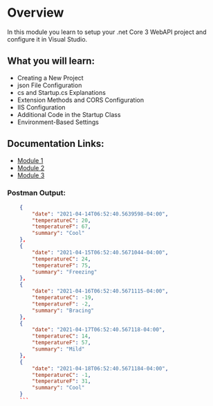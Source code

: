 # Overview
In this module you learn to setup your .net Core 3 WebAPI project and configure it in Visual Studio.

## What you will learn:
* Creating a New Project
* json File Configuration
* cs and Startup.cs Explanations
* Extension Methods and CORS Configuration
* IIS Configuration
* Additional Code in the Startup Class
* Environment-Based Settings

## Documentation Links: 
* [Module 1](https://github.com/LenTheDev/Module-1-IS421.git)
* [Module 2](https://github.com/LenTheDev/Module-2-IS421.git)
* [Module 3](https://github.com/LentheDev/Module-3IS4221.git)

### Postman Output:


```json
    {
        "date": "2021-04-14T06:52:40.5639598-04:00",
        "temperatureC": 20,
        "temperatureF": 67,
        "summary": "Cool"
    },
    {
        "date": "2021-04-15T06:52:40.5671044-04:00",
        "temperatureC": 24,
        "temperatureF": 75,
        "summary": "Freezing"
    },
    {
        "date": "2021-04-16T06:52:40.5671115-04:00",
        "temperatureC": -19,
        "temperatureF": -2,
        "summary": "Bracing"
    },
    {
        "date": "2021-04-17T06:52:40.567118-04:00",
        "temperatureC": 14,
        "temperatureF": 57,
        "summary": "Mild"
    },
    {
        "date": "2021-04-18T06:52:40.5671184-04:00",
        "temperatureC": -1,
        "temperatureF": 31,
        "summary": "Cool"
    }
    ```